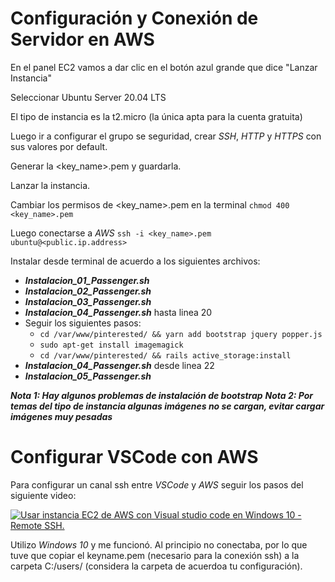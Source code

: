# Configuración y Conexión de Servidor en AWS

En el panel EC2 vamos a dar clic en el botón azul grande que dice "Lanzar Instancia"

Seleccionar Ubuntu Server 20.04 LTS

El tipo de instancia es la t2.micro (la única apta para la cuenta gratuita)

Luego ir a configurar el grupo se seguridad, crear *SSH*, *HTTP* y *HTTPS* con sus valores por default.

Generar la <key_name>.pem y guardarla.

Lanzar la instancia.

Cambiar los permisos de <key_name>.pem en la terminal ```chmod 400 <key_name>.pem```

Luego conectarse a *AWS* ```ssh -i <key_name>.pem ubuntu@<public.ip.address>```

Instalar desde terminal de acuerdo a los siguientes archivos:

- ***Instalacion_01_Passenger.sh***
- ***Instalacion_02_Passenger.sh***
- ***Instalacion_03_Passenger.sh***
- ***Instalacion_04_Passenger.sh*** hasta linea 20
- Seguir los siguientes pasos:
    * ```cd /var/www/pinterested/ && yarn add bootstrap jquery popper.js```
    * ```sudo apt-get install imagemagick```
    * ```cd /var/www/pinterested/ && rails active_storage:install```
- ***Instalacion_04_Passenger.sh*** desde linea 22
- ***Instalacion_05_Passenger.sh***

***Nota 1: Hay algunos problemas de instalación de bootstrap***
***Nota 2: Por temas del tipo de instancia algunas imágenes no se cargan, evitar cargar imágenes muy pesadas***


# Configurar VSCode con AWS

Para configurar un canal ssh entre *VSCode* y *AWS* seguir los pasos del siguiente video:

[![Usar instancia EC2 de AWS con Visual studio code en Windows 10 - Remote SSH.](https://img.youtube.com/vi/cMGCvdayJYM/0.jpg)](https://www.youtube.com/watch?v=cMGCvdayJYM)


Utilizo *Windows 10* y me funcionó. Al principio no conectaba, por lo que tuve que copiar el keyname.pem (necesario para la conexión ssh) a la carpeta C:/users/<User> (considera la carpeta de acuerdoa tu configuración).














